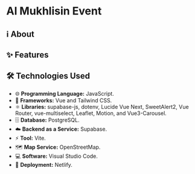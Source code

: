 # Al Mukhlisin Event

## ℹ️ About

## ✨ Features

## 🛠️ Technologies Used

- 🌐 **Programming Language:** JavaScript.
- 🧩 **Frameworks:** Vue and Tailwind CSS.
- ⚛️ **Libraries:** supabase-js, dotenv, Lucide Vue Next, SweetAlert2, Vue Router, vue-multiselect, Leaflet, Motion, and Vue3-Carousel.
- 🗄️ **Database:** PostgreSQL.
- ☁️ **Backend as a Service:** Supabase.
- ⚡ **Tool:** Vite.
- 🗺️ **Map Service:** OpenStreetMap.
- 💻 **Software:** Visual Studio Code.
- 🚀 **Deployment:** Netlify.
